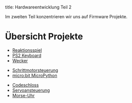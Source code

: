 title: Hardwareentwicklung Teil 2

Im zweiten Teil konzentrieren wir uns auf Firmware Projekte.

# Übersicht Projekte
* [Reaktionsspiel]({filename}reaktionsspiel.md)
* [PS2 Keyboard]({filename}keyboard.md)
* [Wecker]({filename}wecker.md)
<!-- * [Füllstandsmessung]({filename}fuellstandsmessung.md) -->
* [Schrittmotorsteuerung]({filename}schrittmotor.md)
* [micro:bit MicroPython]({filename}micropython.md)
<!-- * [micro:bit Rust]({filename}rust.md) -->
* [Codeschloss]({filename}codeschloss.md)
* [Servoansteuerung]({filename}servo.md)
* [Morse-Uhr]({filename}morseuhr.md)